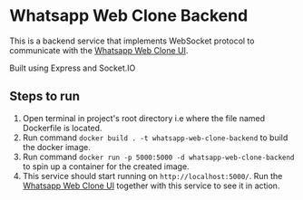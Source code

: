 # Whatsapp Web Clone Backend

This is a backend service that implements WebSocket protocol to communicate with the [Whatsapp Web Clone UI](https://github.com/EmekaMomodu/WhatsAppWebClone).

Built using Express and Socket.IO

## Steps to run
1. Open terminal in project's root directory i.e where the file named Dockerfile is located.
2. Run command `docker build . -t whatsapp-web-clone-backend` to build the docker image.
3. Run command `docker run -p 5000:5000 -d whatsapp-web-clone-backend` to spin up a container for the created image.
4. This service should start running on `http://localhost:5000/`. Run the [Whatsapp Web Clone UI](https://github.com/EmekaMomodu/WhatsAppWebClone#readme) together with this service to see it in action.